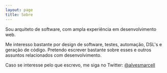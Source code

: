 ```yaml
---
layout: page
title: Sobre
---
```


Sou arquiteto de software, com ampla experiência em desenvolvimento web.

Me interesso bastante por design de software, testes, automação, DSL's e geração de código. Pretendo escrever bastante sobre esses e outros assuntos relacionados com desenvolvimento.

Caso se interesse pelo que escrevo, me siga no Twitter: [@alvesmarcell](https://twitter.com/alvesmarcell)

